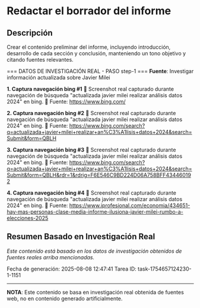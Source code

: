 # Redactar el borrador del informe

## Descripción
Crear el contenido preliminar del informe, incluyendo introducción, desarrollo de cada sección y conclusión, manteniendo un tono objetivo y citando fuentes relevantes.



=== DATOS DE INVESTIGACIÓN REAL - PASO step-1 ===
**Fuente**: Investigar información actualizada sobre Javier Milei


**1. Captura navegación bing #1**
   📄 Screenshot real capturado durante navegación de búsqueda "actualizada javier milei realizar análisis datos 2024" en bing.
   🔗 Fuente: https://www.bing.com/


**2. Captura navegación bing #2**
   📄 Screenshot real capturado durante navegación de búsqueda "actualizada javier milei realizar análisis datos 2024" en bing.
   🔗 Fuente: https://www.bing.com/search?q=actualizada+javier+milei+realizar+an%C3%A1lisis+datos+2024&search=Submit&form=QBLH


**3. Captura navegación bing #3**
   📄 Screenshot real capturado durante navegación de búsqueda "actualizada javier milei realizar análisis datos 2024" en bing.
   🔗 Fuente: https://www.bing.com/search?q=actualizada+javier+milei+realizar+an%C3%A1lisis+datos+2024&search=Submit&form=QBLH&rdr=1&rdrig=F6E546C9BD224D06A758BFF434460192


**4. Captura navegación bing #4**
   📄 Screenshot real capturado durante navegación de búsqueda "actualizada javier milei realizar análisis datos 2024" en bing.
   🔗 Fuente: https://www.iprofesional.com/economia/434651-hay-mas-personas-clase-media-informe-ilusiona-javier-milei-rumbo-a-elecciones-2025



## Resumen Basado en Investigación Real
*Este contenido está basado en los datos de investigación obtenidos de fuentes reales arriba mencionadas.*

Fecha de generación: 2025-08-08 12:47:41
Tarea ID: task-1754657124230-1-1151

---
**NOTA**: Este contenido se basa en investigación real obtenida de fuentes web, no en contenido generado artificialmente.
